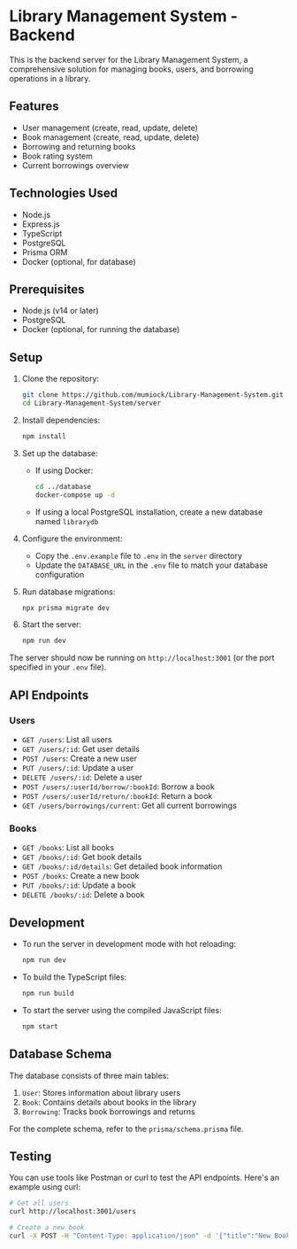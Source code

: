 # Library Management System - Backend

This is the backend server for the Library Management System, a comprehensive solution for managing books, users, and borrowing operations in a library.

## Features

- User management (create, read, update, delete)
- Book management (create, read, update, delete)
- Borrowing and returning books
- Book rating system
- Current borrowings overview

## Technologies Used

- Node.js
- Express.js
- TypeScript
- PostgreSQL
- Prisma ORM
- Docker (optional, for database)

## Prerequisites

- Node.js (v14 or later)
- PostgreSQL
- Docker (optional, for running the database)

## Setup

1. Clone the repository:
   ```bash
   git clone https://github.com/mumiock/Library-Management-System.git
   cd Library-Management-System/server
   ```

2. Install dependencies:
   ```bash
   npm install
   ```

3. Set up the database:
   - If using Docker:
     ```bash
     cd ../database
     docker-compose up -d
     ```
   - If using a local PostgreSQL installation, create a new database named `librarydb`

4. Configure the environment:
   - Copy the `.env.example` file to `.env` in the `server` directory
   - Update the `DATABASE_URL` in the `.env` file to match your database configuration

5. Run database migrations:
   ```bash
   npx prisma migrate dev
   ```

6. Start the server:
   ```bash
   npm run dev
   ```

The server should now be running on `http://localhost:3001` (or the port specified in your `.env` file).

## API Endpoints

### Users
- `GET /users`: List all users
- `GET /users/:id`: Get user details
- `POST /users`: Create a new user
- `PUT /users/:id`: Update a user
- `DELETE /users/:id`: Delete a user
- `POST /users/:userId/borrow/:bookId`: Borrow a book
- `POST /users/:userId/return/:bookId`: Return a book
- `GET /users/borrowings/current`: Get all current borrowings

### Books
- `GET /books`: List all books
- `GET /books/:id`: Get book details
- `GET /books/:id/details`: Get detailed book information
- `POST /books`: Create a new book
- `PUT /books/:id`: Update a book
- `DELETE /books/:id`: Delete a book

## Development

- To run the server in development mode with hot reloading:
  ```bash
  npm run dev
  ```

- To build the TypeScript files:
  ```bash
  npm run build
  ```

- To start the server using the compiled JavaScript files:
  ```bash
  npm start
  ```

## Database Schema

The database consists of three main tables:

1. `User`: Stores information about library users
2. `Book`: Contains details about books in the library
3. `Borrowing`: Tracks book borrowings and returns

For the complete schema, refer to the `prisma/schema.prisma` file.

## Testing

You can use tools like Postman or curl to test the API endpoints. Here's an example using curl:

```bash
# Get all users
curl http://localhost:3001/users

# Create a new book
curl -X POST -H "Content-Type: application/json" -d '{"title":"New Book","author":"John Doe","year":2023}' http://localhost:3001/books
```

